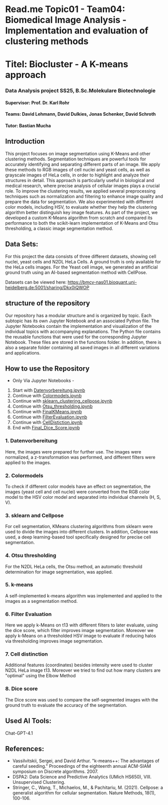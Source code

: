 # Read.me Topic01 - Team04: Biomedical Image Analysis - Implementation and evaluation of clustering methods
# Titel: Biocluster - A K-means approach
### Data Analysis project SS25, B.Sc.Molekulare Biotechnologie

#### **Supervisor:** Prof. Dr. Karl Rohr

#### **Teams:** David Lehmann, David Dulkies, Jonas Schenker, David Schroth

#### **Tutor:** Bastian Mucha


## Introduction
This project focuses on image segmentation using K-Means and other clustering methods.
Segmentation techniques are powerful tools for accurately identifying and separating different parts of an image.
We apply these methods to RGB images of cell nuclei and yeast cells, as well as grayscale images of HeLa cells, in order to highlight and analyze their structures in detail.
This approach is particularly useful in biological and medical research, where precise analysis of cellular images plays a crucial role.
To improve the clustering results, we applied several preprocessing techniques such as normalization and filtering to enhance image quality and prepare the data for segmentation.
We also experimented with different color models, including HSV, to evaluate whether they help the clustering algorithm better distinguish key image features.
As part of the project, we developed a custom K-Means algorithm from scratch and compared its performance to both the scikit-learn implementation of K-Means and Otsu thresholding, a classic image segmentation method.

## Data Sets:
For this project the data consists of three different datasets, showing cell nuclei, yeast cells and N2DL HeLa Cells. 
A ground truth is only available for the HeLa cells images.
For the Yeast cell image, we generated an artificial ground truth using an AI-based segmentation method with CellPose. 

Datasets can be viewed here: https://bmcv-nas01.bioquant.uni-heidelberg.de:5001/sharing/Dkx0iQWOP


## structure of the repository
Our repository has a modular structure and is organized by topic. Each subtopic has its own Jupyter Notebook and an associated Python file.
The Jupyter Notebooks contain the implementation and visualization of the individual topics with accompanying explanations.
The Python file contains the reusable functions that were used for the corresponding Jupyter Notebook. These files are stored in the functions folder.
In addition, there is also a separate folder containing all saved images in all different variations and applications.

## How to use the Repository

- Only Via Jupyter Notebooks - 

1. Start    with [Datenvorbereitung.ipynb](Code/Datenvorbereitung.ipynb)
2. Continue with [Colormodels.ipynb](Code/Colormodels.ipynb)
3. Continue with [sklearn_clustering_cellpose.ipynb](code/sklearn_clustering_cellpose.ipynb)
4. Continue with [Otsu_thresholding.ipynb](Code/Otsu_thresholding.ipynb)
5. Continue with [FinalKMeans.ipynb](Code/FinalKMeans.ipynb)
6. Continue with [FilterEvaluation.ipynb](Code/FilterEvaluation.ipynb)
7. Continue with [CellDistiction.ipynb](Code/CellDistinction.ipynb)				 
8. End      with [Final_Dice_Score.ipynb](Code/Final_Dice_Score.ipynb)


### 1. Datenvorbereitung
Here, the images were prepared for further use. The images were normalized, a z-transformation was performed, and different filters were applied to the images.

### 2. Colormodels
To check if different color models have an effect on segmentation, the images (yeast cell and cell nuclei) were converted from the RGB color model to the HSV color model and separated into individual channels (H, S, V).

### 3. sklearn and Cellpose
For cell segmentation, KMeans clustering algorithms from sklearn were used to divide the images into different clusters. In addition, Cellpose was used, a deep learning-based tool specifically designed for precise cell segmentation.

### 4. Otsu thresholding
For the N2DL HeLa cells, the Otsu method, an automatic threshold determination for image segmentation, was applied.

### 5. k-means
A self-implemented k-means algorithm was implemented and applied to the images as a segmentation method.

### 6. Filter Evaluation
Here we apply k-Means on t13 with different filters to later evaluate, using the dice score, which filter improves image segmentation. Moreover we apply k-Means on a thresholded HSV image to evaluate if reducing halos via thresholding improves image segmentation.

### 7. Cell distinction
Additional features (coordinates) besides intensity were used to cluster N2DL HeLa image t13. Moreover we tried to find out how many clusters are "optimal" using the Elbow Method

### 8. Dice score
The Dice score was used to compare the self-segmented images with the ground truth to evaluate the accuracy of the segmentation.


## Used AI Tools:
Chat-GPT-4.1

## References:
- Vassilvitskii, Sergei, and David Arthur. "k-means++: The advantages of careful seeding." Proceedings of the eighteenth annual ACM-SIAM
  symposium on Discrete algorithms. 2007.
- DSPA2: Data Science and Predictive Analytics (UMich HS650), VIII. Unsupervised Clustering.
- Stringer, C., Wang, T., Michaelos, M., & Pachitariu, M. (2021). Cellpose: a generalist algorithm for cellular segmentation. Nature Methods,
  18(1), 100-106.




























































